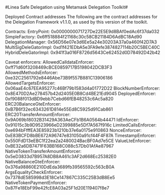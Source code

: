 #Linea Safe Delegation using Metamask Delegation Toolkit#

Deployed Contract addresses
The following are the contract addresses for the Delegation Framework v1.1.0, as used by this version of the toolkit.

Contracts:
EntryPoint: 0x0000000071727De22E5E9d8BAf0edAc6f37da032
SimpleFactory: 0x6ff518884f21168c30c58CB21184D6AdBC18Ad90
DelegationManager: 0x56D56e07e3d6Ee5a24e30203A37a0a460f42D7A3
MultiSigDeleGatorImpl: 0xd1f421EDbA5e3FA9efe3874827114b20C5BEC40C
HybridDeleGatorImpl: 0x941f3a016F8726d5643Ce62452d0D78492D42b42

Caveat enforcers:
AllowedCalldataEnforcer: 0xff71d60f3208469cBCE0859717B5198042DCB3F3
AllowedMethodsEnforcer: 0xe32C2561792e8446Abe73B9f557B881C13906186
AllowedTargetsEnforcer: 0x06aaE4c67EEA95277c46Bf79b1583d4a01772D22
BlockNumberEnforcer: 0x8E470D2Ae278457b42d2405E0B8Cd4BE21Ed9045
DeployedEnforcer: 0xf9088f013dBD9ebb7Cebd66fEB48253c6Ac5a820
ERC20BalanceGteEnforcer: 0xB7B6f32ec6343261D814e55Ed8C5925d91Cab861
ERC20TransferAmountEnforcer: 0x9A069b18032B31429A363AeCFb1B6A0564b44471
IdEnforcer: 0x91015c3b9D9523966eD2399885e5Df7A567f916c
LimitedCallsEnforcer: 0xe694bFfffEA3E85923b1210b37e6a0175e910863
NonceEnforcer: 0xE83BCFD8bBE672A96747e831050a91cf44F4F87A
TimestampEnforcer: 0x550FdD13eEBC1f22ea2a2480024BacBF0Ad7e5CE
ValueLteEnforcer: 0xBE32a6DB7471F63BB168C088c57Db01AfAe87967
NativeTokenTransferAmountEnforcer: 0x5eD3833d7B957A8DB8A461c3AF2d668Ec25382E0
NativeBalanceGteEnforcer: 0x376a98860E210DdEda3689fb39565592c563cB0A
ArgsEqualityCheckEnforcer: 0x7378dE585998d3E18Ce147867C335C25B3dB8Ee5
NativeTokenPaymentEnforcer: 0x87Fe18EbF99e42fcE8A03a25F1d20E119407f8e7
